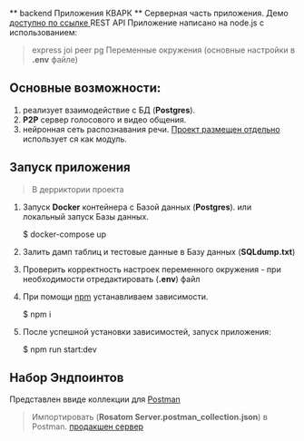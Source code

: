 ** backend Приложения КВАРК ** Серверная часть приложения. Демо [доступно по ссылке ](https://voiceapiserver.na4u.ru/) REST API
Приложение написано на node.js с использованием:

> express
> joi
> peer
> pg
> Переменные окружения (основные настройки в **.env** файле)

## Основные возможности:

1. реализует взаимодействие с БД (**Postgres**).
2. **P2P** сервер голосового и видео общения.
3. нейронная сеть распознавания речи. [Проект размещен отдельно](https://github.com/sovaai/sova-asr) использует ся как модуль.

## Запуск приложения

> В дерриктории проекта

1. Запуск **Docker** контейнера с Базой данных (**Postgres**). или локальный запуск Базы данных.

   $ docker-compose up

2. Залить дамп таблиц и тестовые данные в Базу данных (**SQLdump.txt**)

3. Проверить корректность настроек переменного окружения - при необходимости отредактировать (**.env**) файл

4. При помощи [npm](https://npmjs.org/) устанавливаем зависимости.

   $ npm i

5. После успешной установки зависимостей, запуск приложения:

   $ npm run start:dev

## Набор Эндпоинтов

Представлен ввиде коллекции для [Postman](https://www.postman.com/downloads/)

> Импортировать (**Rosatom Server.postman_collection.json**) в Postman. [продакшен сервер](https://voiceapiserver.na4u.ru/)
